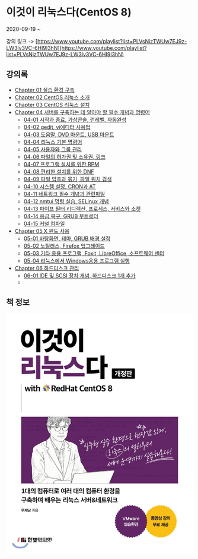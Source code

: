 # 이것이 리눅스다(CentOS 8)

2020-09-19 ~ 

강의 링크 -> [https://www.youtube.com/playlist?list=PLVsNizTWUw7EJ9z-LW3lv3VC-6HI9I3hN](https://www.youtube.com/playlist?list=PLVsNizTWUw7EJ9z-LW3lv3VC-6HI9I3hN)

## 강의록

- [Chapter 01 실습 환경 구축](./summary/Chapter01.md)
- [Chapter 02 CentOS 리눅스 소개](./summary/Chapter02.md)
- [Chapter 03 CentOS 리눅스 설치](./summary/Chapter03.md)
- [Chapter 04 서버를 구축하는 데 알아야 할 필수 개념과 명령어](./summary/Chapter04%20Summary.md)
  - [04-01 시작과 종료, 가상콘솔, 런레벨, 자동완성](./summary/Chapter04-01.md)
  - [04-02 gedit, vi에디터 사용법](./summary/Chapter04-02.md)
  - [04-03 도움말, DVD 마운트, USB 마운트](./summary/Chapter04-03.md)
  - [04-04 리눅스 기본 명령어](./summary/Chapter04-04.md)
  - [04-05 사용자와 그룹 관리](./summary/Chapter04-05.md)
  - [04-06 파일의 허가권 및 소유권, 링크](./summary/Chapter04-06.md)
  - [04-07 프로그램 설치를 위한 RPM](./summary/Chapter04-07.md)
  - [04-08 편리한 설치를 위한 DNF](./summary/Chapter04-08.md)
  - [04-09 파일 압축과 묶기, 파일 위치 검색](./summary/Chapter04-09.md)
  - [04-10 시스템 설정, CRON과 AT](./summary/Chapter04-10.md)
  - [04-11 네트워크 필수 개념과 관련파일](./summary/Chapter04-11.md)
  - [04-12 nmtui 명령 실습, SELinux 개념](./summary/Chapter04-12.md)
  - [04-13 파이프 필터 리디렉션, 프로세스, 서비스와 소켓](./summary/Chapter04-13.md)
  - [04-14 응급 복구, GRUB 부트로더](./summary/Chapter04-14.md)
  - [04-15 커널 컴파일](./summary/Chapter04-15.md)
- [Chapter 05 X 윈도 사용](./summary/Chapter05%20Summary.md)
  - [05-01 바탕화면, 테마, GRUB 배경 설정](./summary/Chapter05-01.md)
  - [05-02 노틸러스, Firefox 업그레이드](./summary/Chapter05-02.md)
  - [05-03 기타 응용 프로그램, Foxit, LibreOffice, 소프트웨어 센터](./summary/Chapter05-03.md)
  - [05-04 리눅스에서 Windows응용 프로그램 실행](./summary/Chapter05-04.md)
- [Chapter 06 하드디스크 관리](./summary/Chapter06%20Summary.md)
  - [06-01 IDE 및 SCSI 장치 개념, 하드디스크 1개 추가](./summary/Chapter06-01.md)
  - 
## 책 정보

![book cover](./summary/assets/book%20cover.jpg)